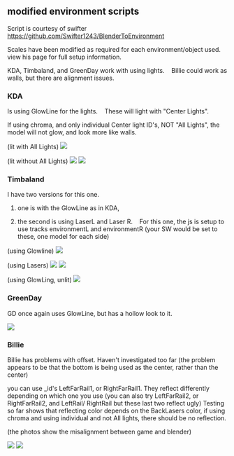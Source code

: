 ## modified environment scripts
Script is courtesy of swifter https://github.com/Swifter1243/BlenderToEnvironment

Scales have been modified as required for each environment/object used. view his page for full setup information.

KDA, Timbaland, and GreenDay work with using lights.    Billie could work as walls, but there are alignment issues.

### KDA
Is using GlowLine for the lights.    These will light with "Center Lights".

If using chroma, and only individual Center light ID's, NOT "All Lights", the model will not glow, and look more like walls.

(lit with All Lights)
![](KDAexample.png)

(lit without All Lights)
![](KDAexample-unlit.png)
![](KDAexample-unlit2.png)

### Timbaland
I have two versions for this one.

1. one is with the GlowLine as in KDA,

2. the second is using LaserL and Laser R.    For this one, the js is setup to use tracks environmentL and environmentR (your SW would be set to these, one model for each side)

(using Glowline)
![](TMCexample.png)

(using Lasers)
![](TMCexample-laser.png)
![](TMCexample-laser2.png)

(using GlowLing, unlit)
![](TMCexample-unlit.png)

### GreenDay
GD once again uses GlowLine, but has a hollow look to it.

![](GDexample.png)

### Billie
Billie has problems with offset. Haven't investigated too far (the problem appears to be that the bottom is being used as the center, rather than the center)

you can use _id's LeftFarRail1, or RightFarRail1. They reflect differently depending on which one you use 
(you can also try  LeftFarRail2, or RightFarRail2, and  LeftRail/ RightRail but these last two reflect ugly) 
Testing so far shows that reflecting color depends on the BackLasers color, if using chroma and using individual and not All lights, there should be no reflection.

(the photos show the misalignment between game and blender)

![](BillieError.png)
![](BillieError2.png)

